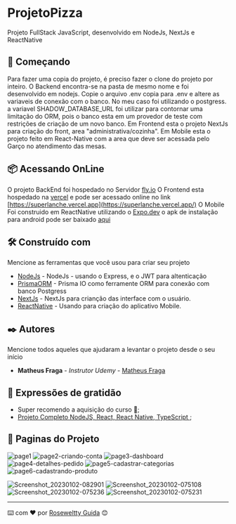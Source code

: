 # ProjetoPizza

Projeto FullStack JavaScript, desenvolvido em NodeJs, NextJs e ReactNative

## 🚀 Começando

Para fazer uma copia do projeto, é preciso fazer o clone do projeto por inteiro.
O Backend encontra-se na pasta de mesmo nome e foi desenvolvido em nodejs.
Copie o arquivo .env copia para .env e altere as variaveis de conexão com o banco. No meu caso foi utilizando o postgress.
a variavel SHADOW_DATABASE_URL foi utilizar para contornar uma limitação do ORM, pois o banco esta em um provedor de teste
com restrições de criação de um novo banco.
Em Frontend esta o projeto NextJs para criação do front, area "administrativa/cozinha". 
Em Mobile esta o projeto feito em React-Native com a area que deve ser acessada pelo Garço no atendimento das mesas.


## 📦 Acessando OnLine

O projeto BackEnd foi hospedado no Servidor [fly.io](https://fly.io/)
O Frontend esta hospedado na [vercel](https://vercel.com/) e pode ser acessado online no link [https://superlanche.vercel.app](https://superlanche.vercel.app/)
O Mobile Foi construido em ReactNative utilizando o [Expo.dev](https://expo.dev) o apk de instalação para android pode ser baixado [aqui](https://drive.google.com/drive/folders/1FZ7XHwGTuOMC2cnCsAgmPxATC_Liq9Wy?usp=share_link)

## 🛠️ Construído com

Mencione as ferramentas que você usou para criar seu projeto

* [NodeJs](https://nodejs.org/) - NodeJs - usando o Express, e o JWT para altenticação
* [PrismaORM](https://www.prisma.io/) - Prisma IO como ferramente ORM para conexão com banco Postgress
* [NextJs](https://nextjs.org/) - NextJs para crianção das interface com o usuário.
* [ReactNative](https://reactnative.dev/) - Usando para criação do aplicativo Mobile.


## ✒️ Autores

Mencione todos aqueles que ajudaram a levantar o projeto desde o seu início

* **Matheus Fraga** - *Instrutor Udemy* - [Matheus Fraga](https://www.linkedin.com/in/matheusfragad/)

## 🎁 Expressões de gratidão

* Super recomendo a aquisição do curso 📢;
* [Projeto Completo NodeJS, React, React Native, TypeScript
](https://www.udemy.com/share/106djC3@QA3Rn4P8jjz9JZCttXtG926kbFYaR877bHA9stCPzIXooNwES5sA6ugTshae7N8r/);

## 🚀 Paginas do Projeto

![page1](https://user-images.githubusercontent.com/6312819/210184505-cf4a8cff-1a45-429e-bce3-a76a36df945e.png)
![page2-criando-conta](https://user-images.githubusercontent.com/6312819/210184511-8e5a59e3-88a7-4724-a322-bfa537fa37c2.png)
![page3-dashboard](https://user-images.githubusercontent.com/6312819/210184512-72efe281-3bb1-4f50-b3c4-728e02881e47.png)
![page4-detalhes-pedido](https://user-images.githubusercontent.com/6312819/210184513-1e4d1664-aed8-4e03-9682-4cda8fc0e244.png)
![page5-cadastrar-categorias](https://user-images.githubusercontent.com/6312819/210184515-5c1c1ae4-e30d-449a-ad09-64e093c91ccf.png)
![page6-cadastrando-produto](https://user-images.githubusercontent.com/6312819/210184516-521ce25b-faa8-48f1-91dd-a8144cc1a909.png)

![Screenshot_20230102-082901](https://user-images.githubusercontent.com/6312819/210232570-a4ddbc16-9807-4beb-bef6-cf9596139136.png)
![Screenshot_20230102-075108](https://user-images.githubusercontent.com/6312819/210232577-585c7c81-8869-457c-9da8-effe8b76542d.png)
![Screenshot_20230102-075236](https://user-images.githubusercontent.com/6312819/210232590-63dddc0e-2cd1-4e4f-ba7a-d5533403c6f1.png)
![Screenshot_20230102-075231](https://user-images.githubusercontent.com/6312819/210232597-c608241b-fe8d-4638-a3ca-0b7b8157530e.png)



---
⌨️ com ❤️ por [Roseweltty Guida](https://www.linkedin.com/in/rosewelttybguida/) 😊
